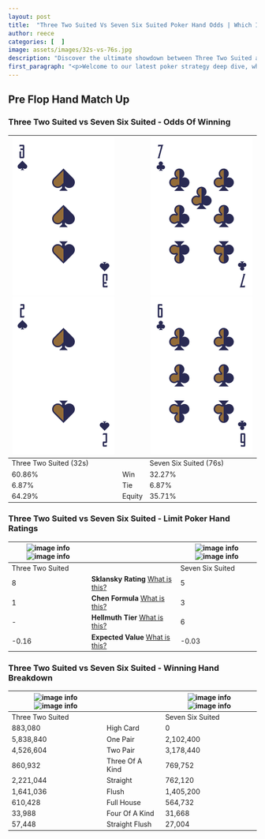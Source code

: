 ```yaml
---
layout: post
title:  "Three Two Suited Vs Seven Six Suited Poker Hand Odds | Which Is The Better Hand In Poker? A Complete Guide"
author: reece
categories: [  ]
image: assets/images/32s-vs-76s.jpg
description: "Discover the ultimate showdown between Three Two Suited and Seven Six Suited in poker! Uncover the odds, strategies, and scenarios where one hand triumphs over the other. Get ready to up your poker game with this thrilling analysis."
first_paragraph: "<p>Welcome to our latest poker strategy deep dive, where we're pitting two distinct hands against each other in a high-stakes showdown: Three Two Suited vs Seven Six Suited.</p><p>In the dynamic world of poker, every decision counts, and knowing which hand holds the upper hand is key to your success at the table.</p><p>In this article, we'll dissect these two hands, explore the scenarios where one dominates the other, and equip you with the knowledge to make strategic choices that can tip the odds in your favor.</p><p>Get ready to unravel the intriguing dynamics of these poker hands and elevate your game to new heights.</p>"
---
```




[comment]: # (sp0)

## Pre Flop Hand Match Up

<div class="table hand-ratings" markdown="1"> 



### Three Two Suited vs Seven Six Suited - Odds Of Winning


    
| ![image info](assets/images/hand1/3.png) ![image info](assets/images/hand1/2.png) |  | ![image info](assets/images/hand2/7.png) ![image info](assets/images/hand2/6.png) |
| -------- | -------- | -------- |
| Three Two Suited (32s) |  | Seven Six Suited (76s) |
| 60.86% | Win | 32.27% |
| 6.87% | Tie | 6.87% |
| 64.29% | Equity | 35.71% |




[comment]: # (sp1)



### Three Two Suited vs Seven Six Suited - Limit Poker Hand Ratings


    
| ![image info](https://www.riverpairs.com/assets/images/hand1/3.png) ![image info](https://www.riverpairs.com/assets/images/hand1/2.png) |  | ![image info](https://www.riverpairs.com/assets/images/hand2/7.png) ![image info](https://www.riverpairs.com/assets/images/hand2/6.png) |
| -------- | -------- | -------- |
| Three Two Suited |  | Seven Six Suited |
| 8 | **Sklansky Rating** [What is this?](/sklansky-rating-explained) | 5 |
| 1 | **Chen Formula** [What is this?](/chen-formula-explained) | 3 |
| - | **Hellmuth Tier** [What is this?](/Hellmuth-tier-explained) | 6 |
| -0.16 | **Expected Value** [What is this?](/expected-value-explained) | -0.03 |




[comment]: # (sp2)



### Three Two Suited vs Seven Six Suited - Winning Hand Breakdown


    
| ![image info](https://www.riverpairs.com/assets/images/hand1/3.png) ![image info](https://www.riverpairs.com/assets/images/hand1/2.png) |  | ![image info](https://www.riverpairs.com/assets/images/hand2/7.png) ![image info](https://www.riverpairs.com/assets/images/hand2/6.png) |
| -------- | -------- | -------- |
| Three Two Suited |  | Seven Six Suited |
| 883,080 | High Card | 0 |
| 5,838,840 | One Pair | 2,102,400 |
| 4,526,604 | Two Pair | 3,178,440 |
| 860,932 | Three Of A Kind | 769,752 |
| 2,221,044 | Straight | 762,120 |
| 1,641,036 | Flush | 1,405,200 |
| 610,428 | Full House | 564,732 |
| 33,988 | Four Of A Kind | 31,668 |
| 57,448 | Straight Flush | 27,004 |




[comment]: # (sp3)



</div>

[comment]: # (sp4)



[comment]: # (sp5)


